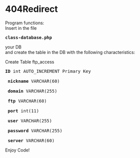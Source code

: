 # 404Redirect

Program functions: </br>
Insert in the file <pre><b>class-database.php</b></pre> your DB </br> and create the table in the DB with the following characteristics:

Create Table ftp_access </br>
 <pre><b>ID</b> int AUTO_INCREMENT Primary Key </br>
 <b>nickname</b> VARCHAR(60) </br>
 <b>domain</b> VARCHAR(255) </br>
 <b>ftp</b> VARCHAR(60) </br>
 <b>port</b> int(11) </br>
 <b>user</b> VARCHAR(255) </br>
 <b>password</b> VARCHAR(255) </br>
 <b>server</b> VARCHAR(60) </br></pre>

Enjoy Code!

